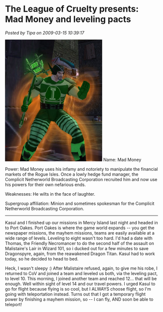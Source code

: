 # The League of Cruelty presents: Mad Money and leveling pacts

*Posted by Tipa on 2009-03-15 10:39:17*

[![cityofheroes-2009-03-15-07-49-55-40](../uploads/2009/03/cityofheroes-2009-03-15-07-49-55-40.jpg "cityofheroes-2009-03-15-07-49-55-40")](../uploads/2009/03/cityofheroes-2009-03-09-21-52-31-84.jpg)
Name: Mad Money

Power: Mad Money uses his infamy and notoriety to manipulate the financial markets of the Rogue Isles. Once a lowly hedge fund manager, the Complicit Netherworld Broadcasting Corporation recruited him and now use his powers for their own nefarious ends.

Weaknesses: He wilts in the face of laughter.

Supergroup affiliation: Minion and sometimes spokesman for the Complicit Netherworld Broadcasting Corporation.

---

Kasul and I finished up our missions in Mercy Island last night and headed in to Port Oakes. Port Oakes is where the game world expands -- you get the newspaper missions, the mayhem missions, teams are easily available at a wide range of levels. Leveling to eight wasn't too hard. I'd had a date with Thomas, the Friendly Necromancer to do the second half of the assault on Malistaire's Lair in Wizard 101, so i ducked out for a few minutes to save Dragonspyre, again, from the reawakened Dragon Titan. Kasul had to work today, so he decided to head to bed.

Heck, I wasn't sleepy :) After Malistaire refused, again, to give me his robe, I returned to CoV and joined a team and leveled us both, via the leveling pact, to level 10. This morning, I joined another team and reached 12... that will be enough. Well within sight of level 14 and our travel powers. I urged Kasul to go for flight because flying is so cool, but I ALWAYS choose flight, so I'm going with teleportation instead. Turns out that I got a temporary flight power by finishing a mayhem mission, so -- I can fly, AND soon be able to teleport!



